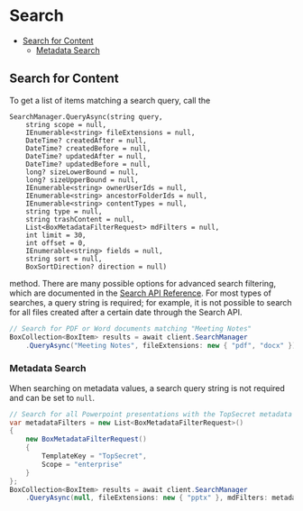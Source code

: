 Search
======

<!-- START doctoc generated TOC please keep comment here to allow auto update -->
<!-- DON'T EDIT THIS SECTION, INSTEAD RE-RUN doctoc TO UPDATE -->


- [Search for Content](#search-for-content)
    - [Metadata Search](#metadata-search)

<!-- END doctoc generated TOC please keep comment here to allow auto update -->

Search for Content
------------------

To get a list of items matching a search query, call the
```
SearchManager.QueryAsync(string query,
    string scope = null,
    IEnumerable<string> fileExtensions = null,
    DateTime? createdAfter = null,
    DateTime? createdBefore = null,
    DateTime? updatedAfter = null,
    DateTime? updatedBefore = null,
    long? sizeLowerBound = null,
    long? sizeUpperBound = null,
    IEnumerable<string> ownerUserIds = null,
    IEnumerable<string> ancestorFolderIds = null,
    IEnumerable<string> contentTypes = null,
    string type = null,
    string trashContent = null,
    List<BoxMetadataFilterRequest> mdFilters = null,
    int limit = 30,
    int offset = 0,
    IEnumerable<string> fields = null,
    string sort = null,
    BoxSortDirection? direction = null)
```
method.  There are many possible options for advanced search filtering, which are
documented in the [Search API Reference](https://developer.box.com/en/guides/search/).
For most types of searches, a query string is required; for example, it is not possible to
search for all files created after a certain date through the Search API.

<!-- sample get_search -->
```c#
// Search for PDF or Word documents matching "Meeting Notes"
BoxCollection<BoxItem> results = await client.SearchManager
    .QueryAsync("Meeting Notes", fileExtensions: new { "pdf", "docx" });
```

### Metadata Search

When searching on metadata values, a search query string is not required and
can be set to `null`.

```c#
// Search for all Powerpoint presentations with the TopSecret metadata applied
var metadataFilters = new List<BoxMetadataFilterRequest>()
{
    new BoxMetadataFilterRequest()
    {
        TemplateKey = "TopSecret",
        Scope = "enterprise"
    }
};
BoxCollection<BoxItem> results = await client.SearchManager
    .QueryAsync(null, fileExtensions: new { "pptx" }, mdFilters: metadataFilters);
```
